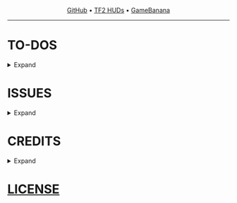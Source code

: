 <p align="center">
  <a href="https://github.com/LlamaGR1/ViviHUD">GitHub</a> • <a href="https://tf2huds.dev/hud/ViviHUD">TF2 HUDs</a> • <a href="https://gamebanana.com/mods/596766">GameBanana</a>
</p>

---

# TO-DOS
<details>
<summary>Expand</summary>
<br>

- Polish HUD
- Real 4:3 & 16:10 support
- 1080p and lower resolutions support
- Steam Deck support (1280x800 - 16:10)
- New icons for: Call Vote
- Workshop menu overhaul
- Replays menu overhaul
- 'Mann Up' & 'Boot Camp' menus overhaul
- Make texts in Advanced Options TanLight instead of TanDark
- Replace the backgrounds with images in Loadout
- Better looking MvM Mode Selection
- New VAC icon when loading into a server
- Finish SourceScheme
- Make the TF2 Logo and TF icons purple themed...?
- 'Matchmaking Settings' button icon is ass cheeks, and not the good kind of ass cheeks
- Better bastard Killfeed
</details>

# ISSUES
<details>
<summary>Expand</summary>
<br>

- [ ] Casual Preloaders & custom comfig shit might break the HUD - that's something for you to fix on your own
- [ ] Party Member's avatar might be invisible
- [ ] Game may crash on start up in SteamOS
- [ ] Game randomly crashes on Linux
- [ ] Loadout / Stats tab buttons are off-set in 4:3 & 16:10
- [ ] Loadout / Stats tab buttons & class buttons get lower the lower resolution
- [ ] Main Loadout page is missing 'ShowExplanation' button
- [ ] If possible, use 'CNavigationPanel' for class buttons in Loadout
- [ ] Class Loadout buttons don't stay selected when clicking on it
- [ ] Loadout Preset buttons (A - B - C - D) are off-set in 4:3 & 16:10
- [ ] Make the Explanation menu in Crafting a 'CExplanationPopup'
- [ ] 'Report Bugs' button missing
- [ ] '<< Back' button doesn't have a border until you hover over it in Casual, Comp, MvM
- [ ] Friend icon in Voice Chat might be bugged
- [ ] Ammo count cuts off when Minimal HUD is enabled (TF2 issue)
- [ ] Scrollbar in Trading menu might be bugged
- [ ] Matchmaking Playlist might still be visible when loading into a server
- [ ] Red tape icon in Contracts is off-set (Mercenary Park Gift Shop)
- [ ] 'X YEAH, DELETE IT' button & label cut off (Acquired new items)
- [ ] Mode Selection gamemode buttons have doubled UI sounds when already queued or no connection to TF2 servers
- [ ] "Save This Moment" panel too high ypos (freezepanel_basic.res)
- [ ] Hard to see Respawn time
- [ ] Scoreboard Map name in MvM is off-set
- [ ] Confirm Dialog for Restoring items has bugged border
- [ ] Tips are hard to read in the Loading Screen
- [ ] In-Game Chat Filters panel is off-set
- [ ] 'Try It Out' button tooltip in Mann Co. Store has default font & might have invisible border, or not show up at all
- [ ] Item Pick Up Panel shows prev and next items
- [ ] Spinning circle in TF2 logo sometimes doesn't work in-game
- [ ] Player kills cut off in Call Vote cut if exceed 99
- [X] Friends panel is slightly off-set

</details>

# CREDITS
<details>
<summary>Expand</summary>
<br>

- [Eminoma / TF2C Team](https://tf2classic.com)
  - some assets (check in game credits menu)
</details>

# [LICENSE](https://github.com/LlamaGR1/ViviHUD?tab=License-1-ov-file)
